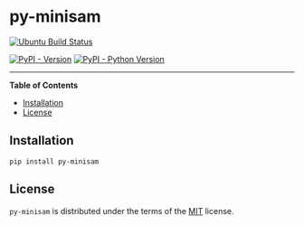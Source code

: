 # py-minisam
[![Ubuntu Build Status](https://github.com/powei-lin/py-minisam/workflows/ubuntu/badge.svg)](https://github.com/powei-lin/py-minisam/actions?query=workflow%3Aubuntu)

[![PyPI - Version](https://img.shields.io/pypi/v/py-minisam.svg)](https://pypi.org/project/py-minisam)
[![PyPI - Python Version](https://img.shields.io/pypi/pyversions/py-minisam.svg)](https://pypi.org/project/py-minisam)

-----

**Table of Contents**

- [Installation](#installation)
- [License](#license)

## Installation

```console
pip install py-minisam
```

## License

`py-minisam` is distributed under the terms of the [MIT](https://spdx.org/licenses/MIT.html) license.
